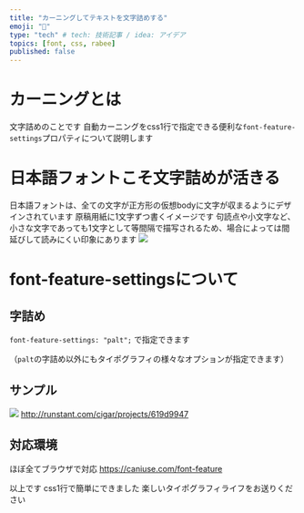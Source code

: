 ```yaml
---
title: "カーニングしてテキストを文字詰めする"
emoji: "📝"
type: "tech" # tech: 技術記事 / idea: アイデア
topics: [font, css, rabee]
published: false
---
```


# カーニングとは
文字詰めのことです
自動カーニングをcss1行で指定できる便利な`font-feature-settings`プロパティについて説明します

# 日本語フォントこそ文字詰めが活きる
日本語フォントは、全ての文字が正方形の仮想bodyに文字が収まるようにデザインされています
原稿用紙に1文字ずつ書くイメージです
句読点や小文字など、小さな文字であっても1文字として等間隔で描写されるため、場合によっては間延びして読みにくい印象にあります
![](https://storage.googleapis.com/zenn-user-upload/nrsqcssblbxivuf7wjbp5yfkwasj)


# font-feature-settingsについて
## 字詰め
`font-feature-settings: "palt";` で指定できます

（`palt`の字詰め以外にもタイポグラフィの様々なオプションが指定できます）


## サンプル
![](https://storage.googleapis.com/zenn-user-upload/lsdi7glrhr37ey1kmbyjnrjsxxxt)
http://runstant.com/cigar/projects/619d9947

## 対応環境
ほぼ全てブラウザで対応
https://caniuse.com/font-feature



以上です
css1行で簡単にできました
楽しいタイポグラフィライフをお送りください